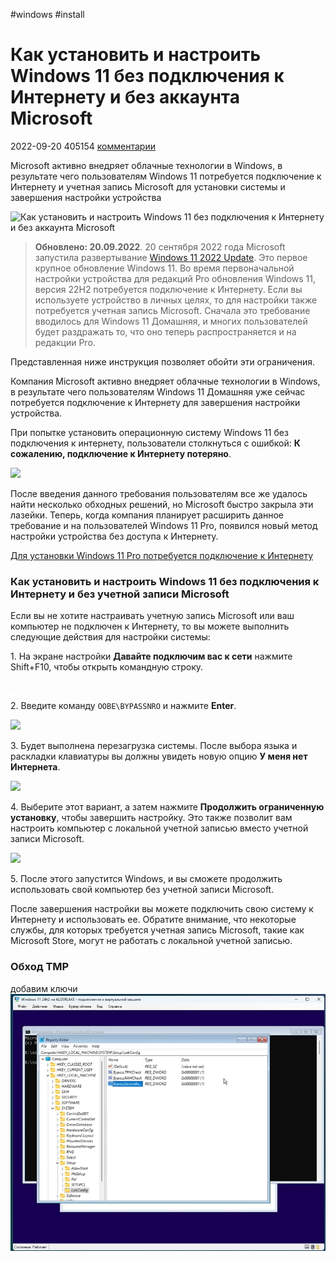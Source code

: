 #windows #install
# Как установить и настроить Windows 11 без подключения к Интернету и без аккаунта Microsoft

2022-09-20 405154 [комментарии](https://www.comss.ru/disqus/page.php?id=10226)

Microsoft активно внедряет облачные технологии в Windows, в результате чего пользователям Windows 11 потребуется подключение к Интернету и учетная запись Microsoft для установки системы и завершения настройки устройства

![Как установить и настроить Windows 11 без подключения к Интернету и без аккаунта Microsoft](https://cdn.comss.net/img/072020/microsoft-cloud-pc.jpg?aspect_ratio=3:2)

> **Обновлено: 20.09.2022**. 20 сентября 2022 года Microsoft запустила развертывание [Windows 11 2022 Update](https://www.comss.ru/page.php?id=10939). Это первое крупное обновление Windows 11. Во время первоначальной настройки устройства для редакций Pro обновления Windows 11, версия 22H2 потребуется подключение к Интернету. Если вы используете устройство в личных целях, то для настройки также потребуется учетная запись Microsoft. Сначала это требование вводилось для Windows 11 Домашняя, и многих пользователей будет раздражать то, что оно теперь распространяется и на редакции Pro.
> 
Представленная ниже инструкция позволяет обойти эти ограничения.

Компания Microsoft активно внедряет облачные технологии в Windows, в результате чего пользователям Windows 11 Домашняя уже сейчас потребуется подключение к Интернету для завершения настройки устройства.

При попытке установить операционную систему Windows 11 без подключения к интернету, пользователи столкнуться с ошибкой: **К сожалению, подключение к Интернету потеряно**.

![](https://cdn.comss.net/img/022022/OOBE_01.png)

После введения данного требования пользователям все же удалось найти несколько обходных решений, но Microsoft быстро закрыла эти лазейки. Теперь, когда компания планирует расширить данное требование и на пользователей Windows 11 Pro, появился новый метод настройки устройства без доступа к Интернету.

[Для установки Windows 11 Pro потребуется подключение к Интернету](https://www.comss.ru/page.php?id=10207)

### Как установить и настроить Windows 11 без подключения к Интернету и без учетной записи Microsoft

Если вы не хотите настраивать учетную запись Microsoft или ваш компьютер не подключен к Интернету, то вы можете выполнить следующие действия для настройки системы:

1\. На экране настройки **Давайте подключим вас к сети** нажмите Shift+F10, чтобы открыть командную строку.

![](data:image/png;base64,iVBORw0KGgoAAAANSUhEUgAAAAEAAAABCAYAAAAfFcSJAAAAAXNSR0IArs4c6QAAAARnQU1BAACxjwv8YQUAAAAJcEhZcwAADsQAAA7EAZUrDhsAAAANSURBVBhXYzh8+PB/AAffA0nNPuCLAAAAAElFTkSuQmCC)

2\. Введите команду `OOBE\BYPASSNRO` и нажмите **Enter**.

![](https://cdn.comss.net/img/022022/OOBE_03.png)

3\. Будет выполнена перезагрузка системы. После выбора языка и раскладки клавиатуры вы должны увидеть новую опцию **У меня нет Интернета**.

![](https://cdn.comss.net/img/022022/OOBE_04.png)

4\. Выберите этот вариант, а затем нажмите **Продолжить ограниченную установку**, чтобы завершить настройку. Это также позволит вам настроить компьютер с локальной учетной записью вместо учетной записи Microsoft.

![](https://cdn.comss.net/img/022022/OOBE_05.png)

5\. После этого запустится Windows, и вы сможете продолжить использовать свой компьютер без учетной записи Microsoft.

После завершения настройки вы можете подключить свою систему к Интернету и использовать ее. Обратите внимание, что некоторые службы, для которых требуется учетная запись Microsoft, такие как Microsoft Store, могут не работать с локальной учетной записью.
### Обход TMP
добавим ключи
![](files/Pasted%20image%2020241009091425.png)